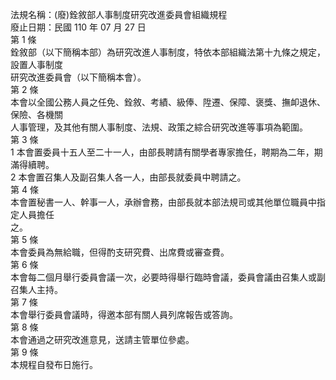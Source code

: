 法規名稱：(廢)銓敘部人事制度研究改進委員會組織規程  
廢止日期：民國 110 年 07 月 27 日  
第 1 條  
銓敘部（以下簡稱本部）為研究改進人事制度，特依本部組織法第十九條之規定，設置人事制度  
研究改進委員會（以下簡稱本會）。  
第 2 條  
本會以全國公務人員之任免、銓敘、考績、級俸、陞遷、保障、褒獎、撫卹退休、保險、各機關  
人事管理，及其他有關人事制度、法規、政策之綜合研究改進等事項為範圍。  
第 3 條  
1 本會置委員十五人至二十一人，由部長聘請有關學者專家擔任，聘期為二年，期滿得續聘。  
2 本會置召集人及副召集人各一人，由部長就委員中聘請之。  
第 4 條  
本會置秘書一人、幹事一人，承辦會務，由部長就本部法規司或其他單位職員中指定人員擔任  
之。  
第 5 條  
本會委員為無給職，但得酌支研究費、出席費或審查費。  
第 6 條  
本會每二個月舉行委員會議一次，必要時得舉行臨時會議，委員會議由召集人或副召集人主持。  
第 7 條  
本會舉行委員會議時，得邀本部有關人員列席報告或答詢。  
第 8 條  
本會通過之研究改進意見，送請主管單位參處。  
第 9 條  
本規程自發布日施行。  


